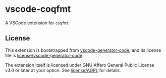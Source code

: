 # vscode-coqfmt
A VSCode extension for `coqfmt`

## License

This extension is bootstrapped from [vscode-generator-code](https://github.com/microsoft/vscode-generator-code), and its license file is [license/vscode-generator-code](license/vscode-generator-code).

The extension itself is licensed under GNU Affero General Public License v3.0 or later at your option. See [license/AGPL](license/AGPL) for details.
